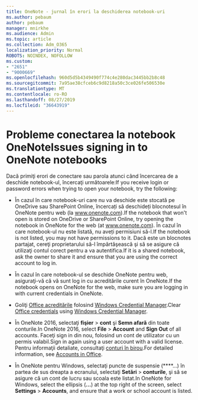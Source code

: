```yaml
---
title: OneNote - jurnal în erori la deschiderea notebook-uri
ms.author: pebaum
author: pebaum
manager: mnirkhe
ms.audience: Admin
ms.topic: article
ms.collection: Adm_O365
localization_priority: Normal
ROBOTS: NOINDEX, NOFOLLOW
ms.custom:
- "2651"
- "9000669"
ms.openlocfilehash: 960d5d5b4349490f774c4e280dac3445bb2b8c48
ms.sourcegitcommit: 7a95ae38cfceb6c9d8218a50c3ce026fe506530e
ms.translationtype: MT
ms.contentlocale: ro-RO
ms.lasthandoff: 08/27/2019
ms.locfileid: "36643919"
---
```

# <a name="issues-signing-in-to-onenote-notebooks"></a><span data-ttu-id="c85b4-102">Probleme conectarea la notebook OneNote</span><span class="sxs-lookup"><span data-stu-id="c85b4-102">Issues signing in to OneNote notebooks</span></span>

<span data-ttu-id="c85b4-103">Dacă primiţi erori de conectare sau parola atunci când încercarea de a deschide notebook-ul, încercaţi următoarele:</span><span class="sxs-lookup"><span data-stu-id="c85b4-103">If you receive login or password errors when trying to open your notebook, try the following:</span></span>

- <span data-ttu-id="c85b4-104">În cazul în care notebook-uri care nu va deschide este stocată pe OneDrive sau SharePoint Online, încercați să deschideți blocnotesul în OneNote pentru web (la www.onenote.com).</span><span class="sxs-lookup"><span data-stu-id="c85b4-104">If the notebook that won't open is stored on OneDrive or SharePoint Online, try opening the notebook in OneNote for the web (at www.onenote.com).</span></span> <span data-ttu-id="c85b4-105">În cazul în care notebook-ul nu este listată, nu aveți permisiuni să-l.</span><span class="sxs-lookup"><span data-stu-id="c85b4-105">If the notebook is not listed, you may not have permissions to it.</span></span> <span data-ttu-id="c85b4-106">Dacă este un blocnotes partajat, cereţi proprietarului să-l împărtăşească şi să se asigure că utilizaţi contul corect pentru a va autentifica.</span><span class="sxs-lookup"><span data-stu-id="c85b4-106">If it is a shared notebook, ask the owner to share it and ensure that you are using the correct account to log in.</span></span>

- <span data-ttu-id="c85b4-107">În cazul în care notebook-ul se deschide OneNote pentru web, asiguraţi-vă că vă sunt log in cu acreditările curent în OneNote.</span><span class="sxs-lookup"><span data-stu-id="c85b4-107">If the notebook opens on OneNote for the web, make sure you are logging in with current credentials in OneNote.</span></span> 

- <span data-ttu-id="c85b4-108">Goliţi [Office acreditările](https://docs.microsoft.com/office/troubleshoot/error-messages/another-account-already-signed-in#step-3-clear-cached-credentials-on-the-computer) folosind [Windows Credential Manager](https://support.microsoft.com/help/4026814/windows-accessing-credential-manager).</span><span class="sxs-lookup"><span data-stu-id="c85b4-108">Clear [Office credentials](https://docs.microsoft.com/office/troubleshoot/error-messages/another-account-already-signed-in#step-3-clear-cached-credentials-on-the-computer) using [Windows Credential Manager](https://support.microsoft.com/help/4026814/windows-accessing-credential-manager).</span></span>

- <span data-ttu-id="c85b4-109">În OneNote 2016, selectaţi **fişier** > **cont** şi **Semn afară** din toate conturile.</span><span class="sxs-lookup"><span data-stu-id="c85b4-109">In OneNote 2016, select **File** > **Account** and **Sign Out** of all accounts.</span></span> <span data-ttu-id="c85b4-110">Faceţi sign in din nou, folosind un cont de utilizator cu un permis valabil.</span><span class="sxs-lookup"><span data-stu-id="c85b4-110">Sign in again using a user account with a valid license.</span></span> <span data-ttu-id="c85b4-111">Pentru informaţii detaliate, consultaţi [conturi în birou](https://support.office.com/article/accounts-in-office-628ea040-f265-49de-b986-be09c3ebf8a9).</span><span class="sxs-lookup"><span data-stu-id="c85b4-111">For detailed information, see [Accounts in Office](https://support.office.com/article/accounts-in-office-628ea040-f265-49de-b986-be09c3ebf8a9).</span></span>

- <span data-ttu-id="c85b4-112">În OneNote pentru Windows, selectaţi puncte de suspensie (\*\*\*\*...) în partea de sus dreapta a ecranului, selectaţi **Setări** > **conturile**, şi să se asigure că un cont de lucru sau scoala este listat.</span><span class="sxs-lookup"><span data-stu-id="c85b4-112">In OneNote for Windows, select the ellipsis (**…**) at the top right of the screen, select **Settings** > **Accounts**, and ensure that a work or school account is listed.</span></span>